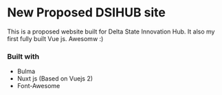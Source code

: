 # New Proposed DSIHUB site
This is a proposed website built for Delta State Innovation Hub. It also my first fully built Vue js. Awesomw :)

### Built with
 - Bulma
 - Nuxt js (Based on Vuejs 2)
 - Font-Awesome